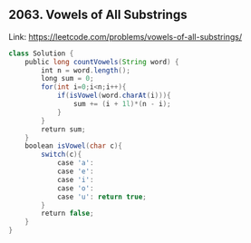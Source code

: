 ## 2063. Vowels of All Substrings
Link: https://leetcode.com/problems/vowels-of-all-substrings/

```java
class Solution {
    public long countVowels(String word) {
        int n = word.length();
        long sum = 0;
        for(int i=0;i<n;i++){
            if(isVowel(word.charAt(i))){
                sum += (i + 1l)*(n - i);
            }
        }
        return sum;
    }
    boolean isVowel(char c){
        switch(c){
            case 'a':
            case 'e':
            case 'i':
            case 'o':
            case 'u': return true;
        }
        return false;
    }
}
```
